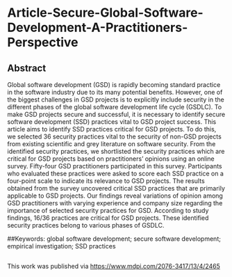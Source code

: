 # Article-Secure-Global-Software-Development-A-Practitioners-Perspective

## Abstract
Global software development (GSD) is rapidly becoming standard practice in the software industry due to its many potential benefits. However, one of the biggest challenges in GSD projects is to explicitly include security in the different phases of the global software development life cycle (GSDLC). To make GSD projects secure and successful, it is necessary to identify secure software development (SSD) practices vital to GSD project success. This article aims to identify SSD practices critical for GSD projects. To do this, we selected 36 security practices vital to the security of non-GSD projects from existing scientific and grey literature on software security. From the identified security practices, we shortlisted the security practices which are critical for GSD projects based on practitioners’ opinions using an online survey. Fifty-four GSD practitioners participated in this survey. Participants who evaluated these practices were asked to score each SSD practice on a four-point scale to indicate its relevance to GSD projects. The results obtained from the survey uncovered critical SSD practices that are primarily applicable to GSD projects. Our findings reveal variations of opinion among GSD practitioners with varying experience and company size regarding the importance of selected security practices for GSD. According to study findings, 16/36 practices are critical for GSD projects. These identified security practices belong to various phases of GSDLC.

##Keywords: 
global software development; secure software development; empirical investigation; SSD practices
 
##
This work was published via 
https://www.mdpi.com/2076-3417/13/4/2465

